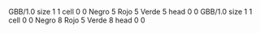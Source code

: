 <gs-board without-header> GBB/1.0
size 1 1
cell 0 0 Negro 5 Rojo 5 Verde 5 
head 0 0
 </gs-board>
<gs-board without-header> GBB/1.0
size 1 1
cell 0 0 Negro 8 Rojo 5 Verde 8 
head 0 0 </gs-board>